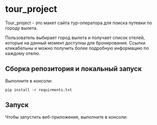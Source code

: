# tour_project

Tour_project - это макет сайта тур-оператора для поиска путевки по городу вылета.

Пользователь выбирает город вылета и получает список отелей, которые на данный момент доступны для бронирования. 
Ссылки кликабельны и можно получить более подробную информацию по каждому отелю. 

## Сборка репозитория и локальный запуск

Выполните в консоли:

``` git clone https://github.com/imaevam/tour_project.git
pip install -r requirments.txt
```

## Запуск
Чтобы запустить веб-приложение, выполните в консоли:

``` python3 app.py
```
